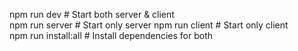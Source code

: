 npm run dev          # Start both server & client  
npm run server       # Start only server
npm run client       # Start only client  
npm run install:all  # Install dependencies for both
